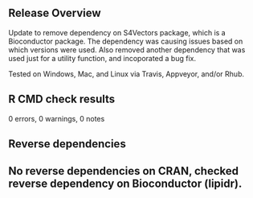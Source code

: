 ## Release Overview

Update to remove dependency on S4Vectors package, which is a Bioconductor package. The dependency was causing issues based on which versions were used. Also removed another dependency that was used just for a utility function, and incoporated a bug fix.

Tested on Windows, Mac, and Linux via Travis, Appveyor, and/or Rhub.

## R CMD check results

0 errors, 0 warnings, 0 notes

## Reverse dependencies

No reverse dependencies on CRAN, checked reverse dependency on Bioconductor (lipidr). 
---